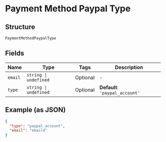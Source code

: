 
# Payment Method Paypal Type

## Structure

`PaymentMethodPaypalType`

## Fields

| Name | Type | Tags | Description |
|  --- | --- | --- | --- |
| `email` | `string \| undefined` | Optional | - |
| `type` | `string \| undefined` | Optional | **Default**: `'paypal_account'` |

## Example (as JSON)

```json
{
  "type": "paypal_account",
  "email": "email4"
}
```

